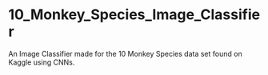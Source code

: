 # 10_Monkey_Species_Image_Classifier
An Image Classifier made for the 10 Monkey Species data set found on Kaggle using CNNs. 
